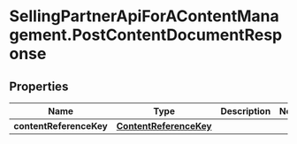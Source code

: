 # SellingPartnerApiForAContentManagement.PostContentDocumentResponse

## Properties
Name | Type | Description | Notes
------------ | ------------- | ------------- | -------------
**contentReferenceKey** | [**ContentReferenceKey**](ContentReferenceKey.md) |  | 


